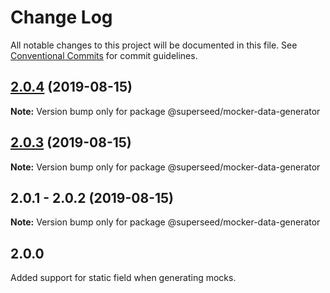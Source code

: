# Change Log

All notable changes to this project will be documented in this file.
See [Conventional Commits](https://conventionalcommits.org) for commit guidelines.

## [2.0.4](https://github.com/Natural-Intelligence/super-seed/compare/@superseed/mocker-data-generator@2.0.3...@superseed/mocker-data-generator@2.0.4) (2019-08-15)

**Note:** Version bump only for package @superseed/mocker-data-generator





## [2.0.3](https://github.com/Natural-Intelligence/super-seed/compare/@superseed/mocker-data-generator@2.0.2...@superseed/mocker-data-generator@2.0.3) (2019-08-15)

**Note:** Version bump only for package @superseed/mocker-data-generator





## 2.0.1 - 2.0.2 (2019-08-15)

**Note:** Version bump only for package @superseed/mocker-data-generator


## 2.0.0 

Added support for static field when generating mocks.
